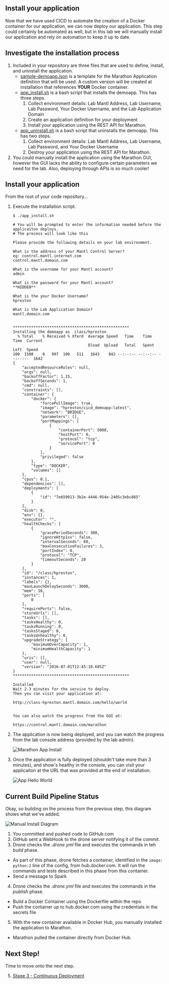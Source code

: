 ## Install your application

Now that we have used CICD to automate the creation of a Docker container for our application, we can now deploy our application.  This step could certainly be automated as well, but in this lab we will manually install our application and rely on automation to keep it up to date.

## Investigate the installation process

1. Included in your repository are three files that are used to define, install, and uninstall the application.
    * [sample-demoapp.json](https://github.com/hpreston/cicd_demoapp/blob/master/sample-demoapp.json) is a template for the Marathon Application definition that will be used.  A custom version will be created at installation that references **YOUR** Docker container.
    * [app_install.sh](https://github.com/hpreston/cicd_demoapp/blob/master/app_install.sh) is a bash script that installs the demoapp.  This has three steps.
        1. Collect environment details: Lab Mantl Address, Lab Username, Lab Password, Your Docker Username, and the Lab Application Domain
        2. Create an application definition for your deployment
        3. Install your application using the REST API for Marathon.
    * [app_uninstall.sh](https://github.com/hpreston/cicd_demoapp/blob/master/app_uninstall.sh) is a bash script that uninstalls the demoapp.  This has two steps.
        1. Collect environment details: Lab Mantl Address, Lab Username, Lab Password, and Your Docker Username
        2. Destroy your application using the REST API for Marathon.
2. You could manually install the application using the Marathon GUI, however the GUI lacks the ability to configure certain parameters we need for the lab.  Also, deploying through APIs is so much cooler!

## Install your application

From the root of your code repository...

1. Execute the installation script.
    ```
    $ ./app_install.sh

    # You will be prompted to enter the information needed before the applicaiton deploys.
    # The process will look like this

    Please provide the following details on your lab environment.

    What is the address of your Mantl Control Server?
    eg: control.mantl.internet.com
    control.mantl.domain.com

    What is the username for your Mantl account?
    admin

    What is the password for your Mantl account?
    **HIDDEN**

    What is the your Docker Username?
    hpreston

    What is the Lab Application Domain?
    mantl.domain.com


    ***************************************************
    Installing the demoapp as  class/hpreston
      % Total    % Received % Xferd  Average Speed   Time    Time     Time  Current
                                     Dload  Upload   Total   Spent    Left  Speed
    100  1508    0   997  100   511   1643    842 --:--:-- --:--:-- --:--:--  1642
    {
        "acceptedResourceRoles": null,
        "args": null,
        "backoffFactor": 1.15,
        "backoffSeconds": 1,
        "cmd": null,
        "constraints": [],
        "container": {
            "docker": {
                "forcePullImage": true,
                "image": "hpreston/cicd_demoapp:latest",
                "network": "BRIDGE",
                "parameters": [],
                "portMappings": [
                    {
                        "containerPort": 5000,
                        "hostPort": 0,
                        "protocol": "tcp",
                        "servicePort": 0
                    }
                ],
                "privileged": false
            },
            "type": "DOCKER",
            "volumes": []
        },
        "cpus": 0.1,
        "dependencies": [],
        "deployments": [
            {
                "id": "7e659013-3b2e-4446-954e-2405c3ebc865"
            }
        ],
        "disk": 0,
        "env": {},
        "executor": "",
        "healthChecks": [
            {
                "gracePeriodSeconds": 300,
                "ignoreHttp1xx": false,
                "intervalSeconds": 60,
                "maxConsecutiveFailures": 3,
                "portIndex": 0,
                "protocol": "TCP",
                "timeoutSeconds": 20
            }
        ],
        "id": "/class/hpreston",
        "instances": 1,
        "labels": {},
        "maxLaunchDelaySeconds": 3600,
        "mem": 16,
        "ports": [
            0
        ],
        "requirePorts": false,
        "storeUrls": [],
        "tasks": [],
        "tasksHealthy": 0,
        "tasksRunning": 0,
        "tasksStaged": 0,
        "tasksUnhealthy": 0,
        "upgradeStrategy": {
            "maximumOverCapacity": 1,
            "minimumHealthCapacity": 1
        },
        "uris": [],
        "user": null,
        "version": "2016-07-01T12:45:10.685Z"
    }
    ***************************************************

    Installed
    Wait 2-3 minutes for the service to deploy.
    Then you can visit your application at:

    http://class-hpreston.mantl.domain.com/hello/world


    You can also watch the progress from the GUI at:

    https://control.mantl.domain.com/marathon
    ```

2. The application is now being deployed, and you can watch the progress from the lab console address (provided by the lab admin).

    ![Marathon App Install](images/marathon_app_install.png)

3. Once the application is fully deployed (shouldn't take more than 3 minutes), and show's healthy in the console, you can visit your applicaiton at the URL that was provided at the end of installation.

    ![App Hello World](images/app_hello_world.png)


## Current Build Pipeline Status

Okay, so building on the process from the previous step, this diagram shows what we've added.

![Manual Install Diagram](images/manual_install_diagram.png)

1. You committed and pushed code to GitHub.com
2. GitHub sent a WebHook to the drone server notifying it of the commit.
3. Drone checks the _.drone.yml_ file and executes the commands in teh _build_ phase.
  * As part of this phase, drone fetches a container, identified in the `image: python:2` line of the config, from hub.docker.com.  It will run the commands and tests described in this phase from this container.
  * Send a message to Spark
4. Drone checks the _.drone.yml_ file and executes the commands in the _publish_ phase.
  * Build a Docker Container using the Dockerfile within the repo
  * Push the container up to hub.docker.com using the credentials in the secrets file
5. With the new container available in Docker Hub, you manually installed the application to Marathon.
  * Marathon pulled the container directly from Docker Hub.

## Next Step!

Time to move onto the next step.

5. [Stage 3 - Continuous Deployment](cicd_stage_3.md)




